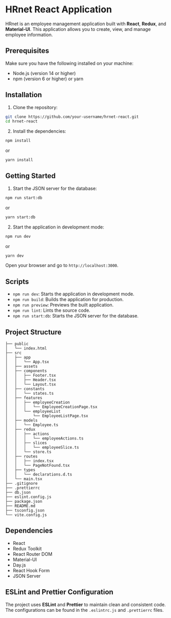 # HRnet React Application

HRnet is an employee management application built with **React**, **Redux**, and **Material-UI**. This application allows you to create, view, and manage employee information.

## Prerequisites

Make sure you have the following installed on your machine:

- Node.js (version 14 or higher)
- npm (version 6 or higher) or yarn

## Installation

1. Clone the repository:

```bash
git clone https://github.com/your-username/hrnet-react.git
cd hrnet-react
```

2. Install the dependencies:

```bash
npm install
```

or

```bash
yarn install
```

## Getting Started

1. Start the JSON server for the database:

```bash
npm run start:db
```

or

```bash
yarn start:db
```

2. Start the application in development mode:

```bash
npm run dev
```

or

```bash
yarn dev
```

Open your browser and go to `http://localhost:3000`.

## Scripts

- `npm run dev`: Starts the application in development mode.
- `npm run build`: Builds the application for production.
- `npm run preview`: Previews the built application.
- `npm run lint`: Lints the source code.
- `npm run start:db`: Starts the JSON server for the database.

## Project Structure

```text
├── public
│   └── index.html
├── src
│   ├── app
│   │   └── App.tsx
│   ├── assets
│   ├── components
│   │   ├── Footer.tsx
│   │   ├── Header.tsx
│   │   └── Layout.tsx
│   ├── constants
│   │   └── states.ts
│   ├── features
│   │   ├── employeeCreation
│   │   │   └── EmployeeCreationPage.tsx
│   │   └── employeeList
│   │       └── EmployeeListPage.tsx
│   ├── models
│   │   └── Employee.ts
│   ├── redux
│   │   ├── actions
│   │   │   └── employeeActions.ts
│   │   ├── slices
│   │   │   └── employeeSlice.ts
│   │   └── store.ts
│   ├── routes
│   │   ├── index.tsx
│   │   └── PageNotFound.tsx
│   ├── types
│   │   └── declarations.d.ts
│   └── main.tsx
├── .gitignore
├── .prettierrc
├── db.json
├── eslint.config.js
├── package.json
├── README.md
├── tsconfig.json
└── vite.config.js
```

## Dependencies

- React
- Redux Toolkit
- React Router DOM
- Material-UI
- Day.js
- React Hook Form
- JSON Server

## ESLint and Prettier Configuration

The project uses **ESLint** and **Prettier** to maintain clean and consistent code. The configurations can be found in the `.eslintrc.js` and `.prettierrc` files.
